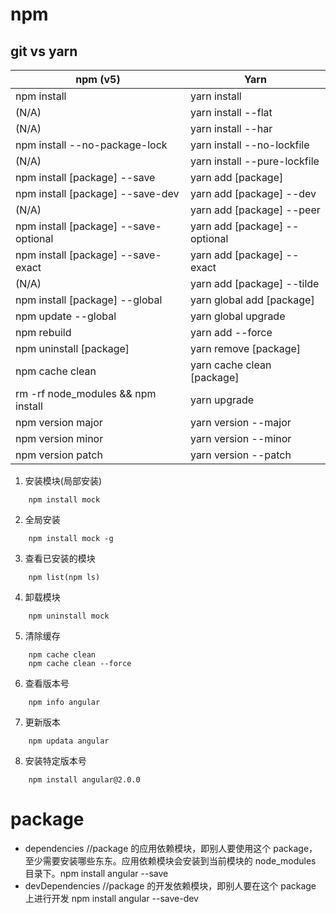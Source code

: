 # npm

## git vs yarn

| npm (v5)                              | Yarn                          |
| ------------------------------------- | ----------------------------- |
| npm install                           | yarn install                  |
| (N/A)                                 | yarn install --flat           |
| (N/A)                                 | yarn install --har            |
| npm install --no-package-lock         | yarn install --no-lockfile    |
| (N/A)                                 | yarn install --pure-lockfile  |
| npm install [package] --save          | yarn add [package]            |
| npm install [package] --save-dev      | yarn add [package] --dev      |
| (N/A)                                 | yarn add [package] --peer     |
| npm install [package] --save-optional | yarn add [package] --optional |
| npm install [package] --save-exact    | yarn add [package] --exact    |
| (N/A)                                 | yarn add [package] --tilde    |
| npm install [package] --global        | yarn global add [package]     |
| npm update --global                   | yarn global upgrade           |
| npm rebuild                           | yarn add --force              |
| npm uninstall [package]               | yarn remove [package]         |
| npm cache clean                       | yarn cache clean [package]    |
| rm -rf node_modules && npm install    | yarn upgrade                  |
| npm version major                     | yarn version --major          |
| npm version minor                     | yarn version --minor          |
| npm version patch                     | yarn version --patch          |

1. 安装模块(局部安装)

```
    npm install mock
```

2. 全局安装

```
    npm install mock -g
```

3. 查看已安装的模块

```
    npm list(npm ls)
```

4. 卸载模块

```
    npm uninstall mock
```

5. 清除缓存

```
    npm cache clean
    npm cache clean --force
```

6. 查看版本号

```
    npm info angular
```

7. 更新版本

```
    npm updata angular
```

8. 安装特定版本号

```
    npm install angular@2.0.0
```

# package

- dependencies //package 的应用依赖模块，即别人要使用这个 package，至少需要安装哪些东东。应用依赖模块会安装到当前模块的 node_modules 目录下。npm install angular --save
- devDependencies //package 的开发依赖模块，即别人要在这个 package 上进行开发 npm install angular --save-dev
